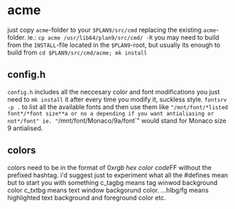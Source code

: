 # acme
just copy `acme`-folder to your `$PLAN9/src/cmd` replacing the existing `acme`-folder. ie.:
   `cp acme /usr/lib64/plan9/src/cmd/ -R`
you may need to build from the `INSTALL`-file located in the `$PLAN9`-root, but usually its enough to build from
    `cd $PLAN9/src/cmd/acme; mk install`

## config.h
`config.h` includes all the neccesary color and font modifications you just need to `mk install` it after every time you modify it, suckless style. `fontsrv -p .` to list all the available fonts and then use them like `"/mnt/font/*listed font*/*font size**a or no a depending if you want antialiasing or not*/font" ie.
    "`/mnt/font/Monaco/9a/font`"
would stand for Monaco size 9 antialised.

## colors
colors need to be in the format of 0x*rgb hex color code*FF without the prefixed hashtag. i'd suggest just to experiment what all the #defines mean but to start you with something c_tagbg means tag winwod background color c_txtbg means text window backgorund color. ...hlbg/fg means highlighted text background and foreground color etc.
